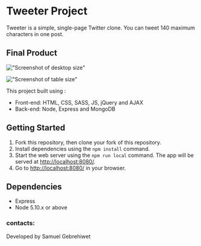 # Tweeter Project

Tweeter is a simple, single-page Twitter clone. You can tweet 140 maximum characters in one post.

## Final Product

!["Screenshot of desktop size"](https://user-images.githubusercontent.com/14014497/129321059-90dc4a43-8671-411b-8334-f57dec6cf611.png)


!["Screenshot of table size"](https://user-images.githubusercontent.com/14014497/129321173-67428bad-fbb6-4dfe-899a-60f084eab92b.png)


This project built using :
- Front-end: HTML, CSS, SASS, JS, jQuery and AJAX
- Back-end: Node, Express and MongoDB

## Getting Started

1. Fork this repository, then clone your fork of this repository.
2. Install dependencies using the `npm install` command.
3. Start the web server using the `npm run local` command. The app will be served at <http://localhost:8080/>.
4. Go to <http://localhost:8080/> in your browser.

## Dependencies

- Express
- Node 5.10.x or above

### contacts:
Developed by Samuel Gebrehiwet 